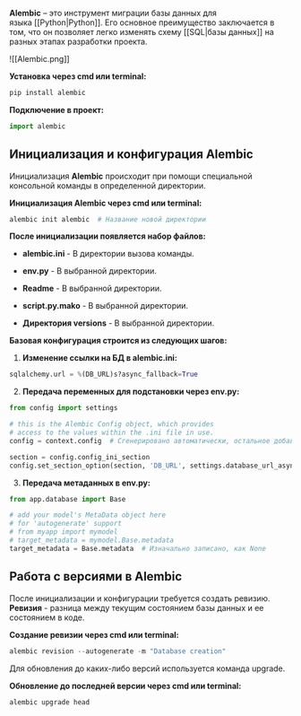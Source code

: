 **Alembic** – это инструмент миграции базы данных для языка [[Python|Python]]. Его основное преимущество заключается в том, что он позволяет легко изменять схему [[SQL|базы данных]] на разных этапах разработки проекта.

![[Alembic.png]]

**Установка через cmd или terminal:**

```Python
pip install alembic
```

**Подключение в проект:**

```Python
import alembic
```

## Инициализация и конфигурация Alembic

Инициализация **Alembic** происходит при помощи специальной консольной команды в определенной директории.

**Инициализация Alembic через cmd или terminal:**

```Python
alembic init alembic  # Название новой директории
```

**После инициализации появляется набор файлов:**

- **alembic.ini** - В директории вызова команды.

- **env.py** - В выбранной директории.

- **Readme** - В выбранной директории.

- **script.py.mako** - В выбранной директории.

- **Директория versions** - В выбранной директории.

**Базовая конфигурация строится из следующих шагов:**

1. **Изменение ссылки на БД в alembic.ini:** 

```Python
sqlalchemy.url = %(DB_URL)s?async_fallback=True
```

2. **Передача переменных для подстановки через env.py:**

```Python
from config import settings

# this is the Alembic Config object, which provides  
# access to the values within the .ini file in use.  
config = context.config  # Сгенерировано автоматически, остальное добавлено

section = config.config_ini_section  
config.set_section_option(section, 'DB_URL', settings.database_url_asyncpg)
```

3. **Передача метаданных в env.py:**

```Python
from app.database import Base

# add your model's MetaData object here  
# for 'autogenerate' support  
# from myapp import mymodel  
# target_metadata = mymodel.Base.metadata  
target_metadata = Base.metadata  # Изначально записано, как None
```

## Работа с версиями в Alembic

После инициализации и конфигурации требуется создать ревизию. **Ревизия** - разница между текущим состоянием базы данных и ее состоянием в коде.

**Создание ревизии через cmd или terminal:**

```Python
alembic revision --autogenerate -m "Database creation"
```


Для обновления до каких-либо версий используется команда upgrade.

**Обновление до последней версии через cmd или terminal:**

```Python
alembic upgrade head
```